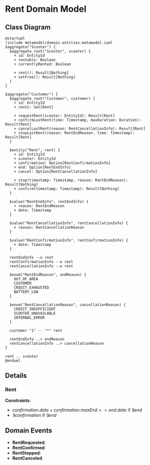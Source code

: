 # Rent Domain Model

## Class Diagram
```plantuml
@startuml
!include metamodel/domain.entities.metamodel.iuml
$aggregate("Scooter") {
  $aggregate_root("Scooter", scooter) {
    + id: EntityId
    + rentable: Boolean
    + currentlyRented: Boolean

    + rent(): Result[Nothing]
    + setFree(): Result[Nothing]
  }
}

$aggregate("Customer") {
  $aggregate_root("Customer", customer) {
    + id: EntityId
    + rents: Set[Rent]
    
    + requestRent(scooter: EntityId): Result[Rent]
    + confirmLastRent(time: Timestamp, maxDuration: Duration): Result[Rent]
    + cancelLastRent(reason: RentCancellationInfo): Result[Rent]
    + stopLastRent(reason: RentEndReason, time: Timestamp): Result[Rent]
  }

  $entity("Rent", rent) {
    + id: EntityId
    + scooter: EntityId
    + confirmation: Option[RentConfirmationInfo]
    + end: Option[RentEndInfo]
    + cancel: Option[RentCancellationInfo]
    
    + stop(timestamp: Timestamp, reason: RentEndReason): Result[Nothing]
    + confirm(timestamp: Timestamp): Result[Nothing]
  }

  $value("RentEndInfo", rentEndInfo) {
    + reason: RentEndReason
    + date: Timestamp
  }

  $value("RentCancellationInfo", rentCancellationInfo) {
    + reason: RentCancellationReason
  }

  $value("RentConfirmationInfo", rentConfirmationInfo) {
    + date: Timestamp
  }

  rentEndInfo --o rent
  rentConfirmationInfo --o rent
  rentCancellationInfo --o rent

  $enum("RentEndReason", endReason) {
    OUT_OF_AREA
    CUSTOMER
    CREDIT_EXHAUSTED
    BATTERY_LOW
  }

  $enum("RentCancellationReason", cancellationReason) {
    CREDIT_INSUFFICIENT
    SCOOTER_UNAVAILABLE
    INTERNAL_ERROR
  }

  customer "1" -- "*" rent

  rentEndInfo ..> endReason
  rentCancellationInfo ..> cancellationReason
}

rent .. scooter
@enduml
```

## Details

### Rent
**Constraints**:

- $confirmation.date + confirmation.maxEnd >= end.date \text{ if } \exists end$
- $\exists confirmation \text{ if } \exists end$

## Domain Events

- **RentRequested**:  
- **RentConfirmed**: 
- **RentStopped**: 
- **RentCanceled**: 
